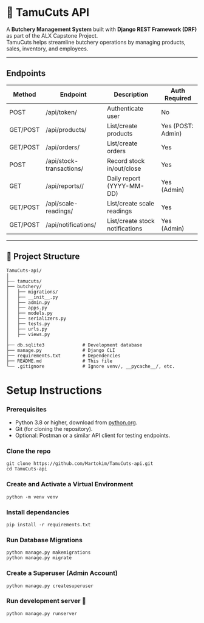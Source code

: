 # 🥩 TamuCuts API

A **Butchery Management System** built with **Django REST Framework (DRF)** as part of the ALX Capstone Project.  
TamuCuts helps streamline butchery operations by managing products, sales, inventory, and employees.


---
## Endpoints
| Method | Endpoint | Description | Auth Required |
|--------|----------|-------------|---------------|
| POST   | /api/token/ | Authenticate user | No |
| GET/POST | /api/products/ | List/create products | Yes (POST: Admin) |
| GET/POST | /api/orders/ | List/create orders | Yes |
| POST   | /api/stock-transactions/ | Record stock in/out/close | Yes |
| GET    | /api/reports/<date>/ | Daily report (YYYY-MM-DD) | Yes (Admin) |
| GET/POST | /api/scale-readings/ | List/create scale readings | Yes |
| GET/POST | /api/notifications/ | List/create stock notifications | Yes (Admin)
---
## 📂 Project Structure
```
TamuCuts-api/
│
├── tamucuts/              
├── butchery/               
│   ├── migrations/         
│   ├── __init__.py
│   ├── admin.py
│   ├── apps.py
│   ├── models.py
│   ├── serializers.py
│   ├── tests.py
│   ├── urls.py
│   ├── views.py
│
├── db.sqlite3              # Development database
├── manage.py               # Django CLI
├── requirements.txt        # Dependencies
├── README.md               # This file
└── .gitignore              # Ignore venv/, __pycache__/, etc.

```

# Setup Instructions 
###  Prerequisites 
- Python 3.8 or higher,  download from [python.org](https://www.python.org/).
- Git (for cloning the repository).
- Optional: Postman or a similar API client for testing endpoints.


### Clone the repo
```
git clone https://github.com/Martokim/TamuCuts-api.git
cd TamuCuts-api
```

### Create and Activate a Virtual Environment
```
python -m venv venv
```
### Install dependancies 
```
pip install -r requirements.txt
```

### Run Database Migrations
```
python manage.py makemigrations
python manage.py migrate
```

### Create a Superuser (Admin Account)
```
python manage.py createsuperuser
```
### Run development server 🚀
```
python manage.py runserver
```

